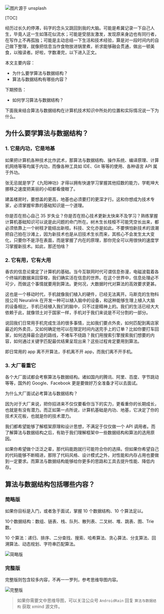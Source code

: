 ![图片源于 unsplash](https://blog-pic-1251295613.cos.ap-guangzhou.myqcloud.com/1616788083.42SmartPic.png)

[TOC]

经历过长久的停滞，码字的念头又跳回到我的大脑。可能是希冀记录一下自己人生，毕竟人这一生如落花似流水；可能是受朋友激发，发现原来身边也有同行者，在写作上不再孤独；可能是主动总结一下生活和技术经验，算是对一段时间内的自己做下整理，就像把信息当作食物放进锅里煮，祈求能够融会贯通，做出一顿美食，以飱读者。好啦，字数凑完，以下进入正文。

本文主要内容：
- 为什么要学算法与数据结构？
- 算法与数据结构有哪些内容？

下期预告：
- 如何学习算法与数据结构？

下面我来结合算法与数据结构在计算机技术知识中所处的位置和实际情况说一下为什么。

## 为什么要学算法与数据结构？

### 1. 它是内功，它是地基

如果把计算机各种技术比作武术，那算法与数据结构、操作系统、编译原理、计算机网络等等均属于内功，而像各种工具如 IDE、Git 等等的使用、各种语言 API 属于外功。

张无忌就是学了《九阳神功》才得以拥有快速学习掌握其他招数的能力，学乾坤大挪移之速度把美丽的小昭都看傻眼了。

建盖楼房时，要想盖的更高，地基也必须要打的更深才行。这和你想成为技术专家，必须掌握牢靠的基础知识是一个道理。

你是否在担心自己 35 岁失业？你是否在担心技术更新太快来不及学习？熟练掌握计算机基础知识可以说是此问题的命门所在。树木生长枝桠不可能凭空长出来，都必须依靠上一个树枝才能结出新枝。科技、文化亦是如此。不要惧怕新技术的浪潮把自己拍在沙滩上，因为新技术也是从旧技术生长而来，其核心不会发生太大变化，只要你不是浮在表面，而是掌握了内在的原理，那你完全可以用很快的速度学习掌握新技术。如此，那还怕啥？

### 2. 它有用，它有大用

香农的信息论奠定了计算机的基础。当今互联网时代可谓信息弥漫，电磁波载着各个终端的数据来回穿梭，我们确实活在信息的世界。在这个世界中，信息处理必不可少，而做这个事情就要用到算法。更何况，大数据时代对算法的高效要求更甚。

这也是一个移动时代，手机就像我们植入的硬件，已经无法离开。马斯克的生物科技公司 Neuralink 在开发一种可以植入脑中的设备，和这种能够生理上植入大脑的设备相比，手机已经植入我们的脑中，只不过是精神上的。我们的生活已经大大依赖于此，就像领土对于国家一样，手机对于我们来说是不可分割的一部分。

说回我们日常用手机完成生活的很多事情，比如我们要点外卖，如何匹配到离店家最近的外卖员，又如何确定他可以在限定时间内送完手上的订单？比如你要打车回家，如何选择最合适的路线，不堵车不绕路？我们用搜索引擎搜索我们想要的内容，如何通过关键字匹配最优结果呈现出来？这些过程肯定要用到算法。

即日常用的 app 离不开算法，手机离不开 app，而我们离不开手机。

### 3. 大厂看重它

各个大厂面试都会考察算法与数据结构。诸如国内的腾讯、阿里、百度、字节跳动等等，国外的 Google、Facebook 更是要做好万全准备才可以去面试。

为什么大厂面试必考算法与数据结构？

因为对于大厂来说，把你招进来不仅仅要看你当下的实力，更看重你的长期成长，也就是有没有潜力。而正如第一点所说，计算机基础是内功、地基，它决定了你的技术天花板，也就是你的技术潜力。

我们都希望能够了解框架原理和设计思想，不满足于仅仅做一个 API 调用者。而了解算法与数据结构之后，有助于我们理解框架中一些数据结构和算法的选用原因。

如果你希望做个泛泛之辈，那代码能跑就行可能符合你的选择。但如果你希望自己的代码能够不断精进，那除了代码风格、设计模式之外，对性能和内存占用也要做到一定要求。而算法与数据结构能够给你更多的思路和工具去提升性能、降低内存。

## 算法与数据结构包括哪些内容？

### 简略版

如果你目标是入门，或者急于面试，掌握 10 个数据结构、10 个算法足以。

10个数据结构：数组、链表、栈、队列、散列表、二叉树、堆、跳表、图、Trie 数。

10 个算法：递归、排序、二分查找、搜索、哈希算法、贪心算法、分支算法、回溯算法、动态规划、字符串匹配算法。

![简略版](https://blog-pic-1251295613.cos.ap-guangzhou.myqcloud.com/1616784565.85SmartPic.png)

### 完整版

完整版则包含较多内容，不再一一罗列，参考思维导图内容。

![完整版](https://blog-pic-1251295613.cos.ap-guangzhou.myqcloud.com/1616784589.85SmartPic.png)

> 如果你需要文中思维导图，可以关注公众号 `AndroidRain` 回复 `算法与数据结构` 获取 xmind 源文件。